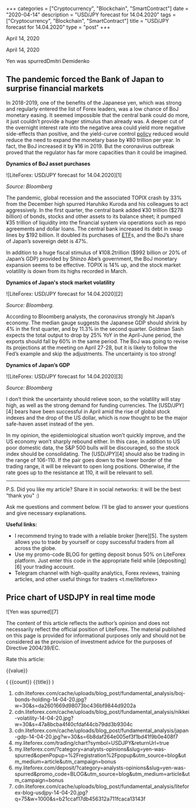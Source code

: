 +++
categories = ["Cryptocurrency", "Blockchain", "SmartContract"]
date = "2020-04-14"
description = "USD/JPY forecast for 14.04.2020"
tags = ["Cryptocurrency", "Blockchain", "SmartContract"]
title = "USD/JPY forecast for 14.04.2020"
type = "post"
+++

April 14, 2020

April 14, 2020

Yen was spurredDmitri Demidenko

## The pandemic forced the Bank of Japan to surprise financial markets

In 2018-2019, one of the benefits of the Japanese yen, which was strong
and regularly entered the list of Forex leaders, was a low chance of BoJ
monetary easing. It seemed impossible that the central bank could do
more, it just couldn’t provide a huger stimulus than already was. A
deeper cut of the overnight interest rate into the negative area could
yield more negative side-effects than positive, and the yield-curve
control [policy](https://www.fintechee.com/policy/) reduced would reduce the need to expand the monetary base
by ¥80 trillion per year. In fact, the BoJ increased it by ¥16 in 2019.
But the coronavirus outbreak proved that the regulator has far more
capacities than it could be imagined.

 **Dynamics of BoJ asset purchases**

![LiteForex: USD/JPY forecast for 14.04.2020][1]

 _Source: Bloomberg_

The pandemic, global recession and the associated TOPIX crash by 33%
from the December high spurred Haruhiko Kuroda and his colleagues to act
aggressively. In the first quarter, the central bank added ¥30 trillion
($278 billion) of bonds, stocks and other assets to its balance sheet;
it pumped ¥35 trillion of liquidity into the financial system via
operations such as repo agreements and dollar loans. The central bank
increased its debt in swap lines by $192 billion. It doubled its
purchases of [ETF](https://www.fixpro.org/post/etf-liquidity/)s, and the BoJ’s share of Japan’s sovereign debt is 47%.

In addition to a huge fiscal stimulus of ¥108.2trillion ($992 billion or
20% of Japan’s GDP) provided by Shinzo Abe’s government, the BoJ
monetary expansion seems to be effective. TOPIX is 14% up, and the stock
market volatility is down from its highs recorded in March.

 **Dynamics of Japan's stock market volatility**

![LiteForex: USD/JPY forecast for 14.04.2020][2]

 _Source: Bloomberg._

According to Bloomberg analysts, the coronavirus strongly hit Japan’s
economy. The median gauge suggests the Japanese GDP should shrink by 4%
in the first quarter, and by 11.3% in the second quarter. Goldman Sash
expects the total output to drop by 25% YoY in the April-June period,
the exports should fall by 60% in the same period. The BoJ was going to
revise its projections at the meeting on April 27-28, but it is likely
to follow the Fed’s example and skip the adjustments. The uncertainty is
too strong!

 **Dynamics of Japan’s GDP**

![LiteForex: USD/JPY forecast for 14.04.2020][3]

 _Source: Bloomberg_

I don’t think the uncertainty should relieve soon, so the volatility
will stay high, as well as the strong demand for funding currencies. The
[USD/JPY][4] bears have been successful in April amid the rise of global
stock indexes and the drop of the US dollar, which is now thought to be
the major safe-haven asset instead of the yen.

In my opinion, the epidemiological situation won’t quickly improve, and
the US economy won’t sharply rebound either. In this case, in addition
to US poor domestic data, the S&P 500 bulls will be discouraged, so the
stock index should be consolidating. The [USD/JPY][4] should also be
trading in the range of 106-110. If the pair goes down to the lower
border of the trading range, it will be relevant to open long positions.
Otherwise, if the rate goes up to the resistance at 110, it will be
relevant to sell.

* * *

P.S. Did you like my article? Share it in social networks: it will be
the best “thank you" :)

Ask me questions and comment below. I’ll be glad to answer your
questions and give necessary explanations.

 **Useful links:**

  * I recommend trying to trade with a reliable broker [here][5]. The system allows you to trade by yourself or copy successful traders from all across the globe.
  * Use my promo-code BLOG for getting deposit bonus 50% on LiteForex platform. Just enter this code in the appropriate field while [depositing][6] your trading account.
  * Telegram channel with high-quality analytics, Forex reviews, training articles, and other useful things for traders <t.me/liteforex>

## Price chart of USDJPY in real time mode

![Yen was spurred][7]

The content of this article reflects the author’s opinion and does not
necessarily reflect the official position of LiteForex. The material
published on this page is provided for informational purposes only and
should not be considered as the provision of investment advice for the
purposes of Directive 2004/39/EC.

Rate this article:

{{value}}

( {{count}} {{title}} )

   1. cdn.liteforex.com/cache/uploads/blog_post/fundamental_analysis/boj-bonds-holding-14-04-20.jpg?w=30&s=da2601669d98073bc436bf9844d9202a
   2. cdn.liteforex.com/cache/uploads/blog_post/fundamental_analysis/nikkei-volatility-14-04-20.jpg?w=30&s=47a8bcba4f40cfdaf44cb79dd3b9304c
   3. cdn.liteforex.com/cache/uploads/blog_post/fundamental_analysis/japan-gdp-14-04-20.jpg?w=30&s=6b8daf264e005ef3f1bd41f9b0e408f7
   4. my.liteforex.com/trading/chart?symbol=USDJPY&returnUrl=true
   5. my.liteforex.com/?category=analysts-opinions&slug=yen-was-spurred&openPopup=%2Fregistration%2Fpopup&utm_source=blog&utm_medium=article&utm_campaign=bonus
   6. my.liteforex.com/deposit/?category=analysts-opinions&slug=yen-was-spurred&promo_code=BLOG&utm_source=blog&utm_medium=article&utm_campaign=bonus
   7. cdn.liteforex.com/cache/uploads/blog_post/fundamental_analysis/liteforex-blog-usdjpy-14-04-20.jpg?q=75&w=1000&s=b21ccaf17db456312a711fcaca13143f